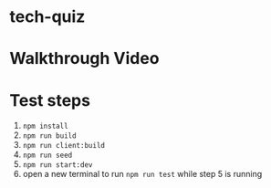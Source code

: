 # tech-quiz

# Walkthrough Video

# Test steps
1. `npm install`
2. `npm run build`
3. `npm run client:build`
4. `npm run seed`
5. `npm run start:dev`
6. open a new terminal to run `npm run test` while step 5 is running
